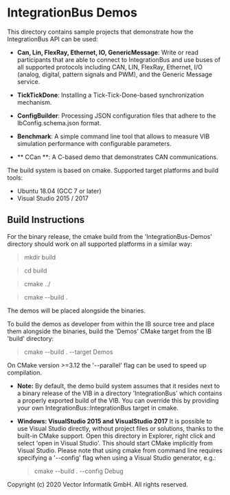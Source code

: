 # IntegrationBus Demos

This directory contains sample projects that demonstrate how the IntegrationBus
API can be used:

* **Can, Lin, FlexRay, Ethernet, IO, GenericMessage**:
  Write or read participants that are able to connect to IntegrationBus and use buses of
  all supported protocols including CAN, LIN, FlexRay, Ethernet, I/O (analog,
  digital, pattern signals and PWM), and the Generic Message service.

* **TickTickDone**:
  Installing a Tick-Tick-Done-based synchronization mechanism.

* **ConfigBuilder**:
  Processing JSON configuration files that adhere to the IbConfig.schema.json
  format.

* **Benchmark**:
  A simple command line tool that allows to measure VIB simulation performance
  with configurable parameters.

* ** CCan **:
  A C-based demo that demonstrates CAN communications.

The build system is based on cmake.
Supported target platforms and build tools:
* Ubuntu 18.04 (GCC 7 or later)
* Visual Studio 2015 / 2017


## Build Instructions

For the binary release, the cmake build from the 'IntegrationBus-Demos'
directory should work on all supported platforms in a similar way:

> mkdir build

> cd build

> cmake ../

> cmake --build .

The demos will be placed alongside the binaries.

To build the demos as developer from within the IB source tree and place them alongside
the binaries, build the 'Demos' CMake target from the IB 'build' directory:

> cmake --build . --target Demos

On CMake version >=3.12 the '--parallel' flag can be used to speed up
compilation.

* **Note:**
  By default, the demo build system assumes that it resides next to a binary
  release of the VIB in a directory 'IntegrationBus' which contains a properly
  exported build of the VIB. You can override this by providing your own
  IntegrationBus::IntegrationBus target in cmake.

* **Windows: VisualStudio 2015 and VisualStudio 2017**
  It is possible to use Visual Studio directly, without project files or
  solutions, thanks to the built-in CMake support.
  Open this directory in Explorer, right click and select 'open in Visual
  Studio'. This should start CMake implicitly from Visual Studio.
  Please note that using cmake from command line requires specifying a
  '--config' flag when using a Visual Studio generator, e.g.:

  > cmake --build . --config Debug


Copyright (c) 2020 Vector Informatik GmbH. All rights reserved.
